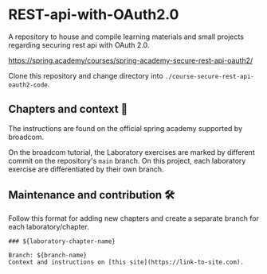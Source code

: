 # REST-api-with-OAuth2.0

A repository to house and compile learning materials and small projects regarding securing rest api with OAuth 2.0.

https://spring.academy/courses/spring-academy-secure-rest-api-oauth2/

Clone this repository and change directory into `./course-secure-rest-api-oauth2-code`.

## Chapters and context 🔖

The instructions are found on the official spring academy supported by broadcom. 

On the broadcom tutorial, the Laboratory exercises are marked by different commit on the repository's `main` branch. On this project, each laboratory exercise are differentiated by their own branch.


## Maintenance and contribution 🛠

Follow this format for adding new chapters and create a separate branch for each laboratory/chapter.

```text
### ${laboratory-chapter-name}

Branch: ${branch-name}
Context and instructions on [this site](https://link-to-site.com).
```